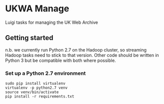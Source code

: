 # UKWA Manage
Luigi tasks for managing the UK Web Archive

## Getting started

n.b. we currently run Python 2.7 on the Hadoop cluster, so streaming
Hadoop tasks need to stick to that version. Other code should be written
in Python 3 but be compatible with both where possible.

### Set up a Python 2.7 environment

    sudo pip install virtualenv
    virtualenv -p python2.7 venv
    source venv/bin/activate
    pip install -r requirements.txt

